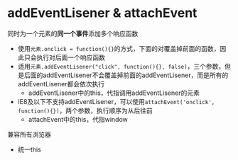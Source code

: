 
# addEventLisener & attachEvent

同时为一个元素的**同一个事件**添加多个响应函数

- 使用`元素.onclick = function(){}`的方式，下面的对覆盖掉前面的函数，因此只会执行对后面一个响应函数
- 适用`元素.addEventLisener("click", function(){}, false)`，三个参数，但是后面的addEventLisener不会覆盖掉前面的addEventLisener，而是所有的addEventLisener都会依次执行
  - addEventLisener中的this，代指调用addEventLisener的元素
- IE8及以下不支持addEventLisener，可以使用`attachEvent('onclick', function(){})`，两个参数，执行顺序为从后往前
  - attachEvent中的this，代指window
  
兼容所有浏览器
- 统一this

